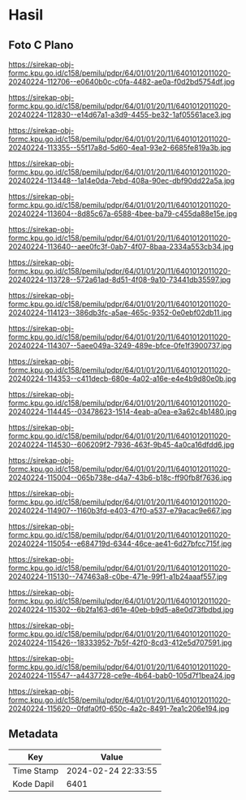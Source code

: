# Hasil

## Foto C Plano

https://sirekap-obj-formc.kpu.go.id/c158/pemilu/pdpr/64/01/01/20/11/6401012011020-20240224-112706--e0640b0c-c0fa-4482-ae0a-f0d2bd5754df.jpg

https://sirekap-obj-formc.kpu.go.id/c158/pemilu/pdpr/64/01/01/20/11/6401012011020-20240224-112830--e14d67a1-a3d9-4455-be32-1af05561ace3.jpg

https://sirekap-obj-formc.kpu.go.id/c158/pemilu/pdpr/64/01/01/20/11/6401012011020-20240224-113355--55f17a8d-5d60-4ea1-93e2-6685fe819a3b.jpg

https://sirekap-obj-formc.kpu.go.id/c158/pemilu/pdpr/64/01/01/20/11/6401012011020-20240224-113448--1a14e0da-7ebd-408a-90ec-dbf90dd22a5a.jpg

https://sirekap-obj-formc.kpu.go.id/c158/pemilu/pdpr/64/01/01/20/11/6401012011020-20240224-113604--8d85c67a-6588-4bee-ba79-c455da88e15e.jpg

https://sirekap-obj-formc.kpu.go.id/c158/pemilu/pdpr/64/01/01/20/11/6401012011020-20240224-113640--aee0fc3f-0ab7-4f07-8baa-2334a553cb34.jpg

https://sirekap-obj-formc.kpu.go.id/c158/pemilu/pdpr/64/01/01/20/11/6401012011020-20240224-113728--572a61ad-8d51-4f08-9a10-73441db35597.jpg

https://sirekap-obj-formc.kpu.go.id/c158/pemilu/pdpr/64/01/01/20/11/6401012011020-20240224-114123--386db3fc-a5ae-465c-9352-0e0ebf02db11.jpg

https://sirekap-obj-formc.kpu.go.id/c158/pemilu/pdpr/64/01/01/20/11/6401012011020-20240224-114307--5aee049a-3249-489e-bfce-0fe1f3900737.jpg

https://sirekap-obj-formc.kpu.go.id/c158/pemilu/pdpr/64/01/01/20/11/6401012011020-20240224-114353--c411decb-680e-4a02-a16e-e4e4b9d80e0b.jpg

https://sirekap-obj-formc.kpu.go.id/c158/pemilu/pdpr/64/01/01/20/11/6401012011020-20240224-114445--03478623-1514-4eab-a0ea-e3a62c4b1480.jpg

https://sirekap-obj-formc.kpu.go.id/c158/pemilu/pdpr/64/01/01/20/11/6401012011020-20240224-114530--606209f2-7936-463f-9b45-4a0ca16dfdd6.jpg

https://sirekap-obj-formc.kpu.go.id/c158/pemilu/pdpr/64/01/01/20/11/6401012011020-20240224-115004--065b738e-d4a7-43b6-b18c-ff90fb8f7636.jpg

https://sirekap-obj-formc.kpu.go.id/c158/pemilu/pdpr/64/01/01/20/11/6401012011020-20240224-114907--1160b3fd-e403-47f0-a537-e79acac9e667.jpg

https://sirekap-obj-formc.kpu.go.id/c158/pemilu/pdpr/64/01/01/20/11/6401012011020-20240224-115054--e684719d-6344-46ce-ae41-6d27bfcc715f.jpg

https://sirekap-obj-formc.kpu.go.id/c158/pemilu/pdpr/64/01/01/20/11/6401012011020-20240224-115130--747463a8-c0be-471e-99f1-a1b24aaaf557.jpg

https://sirekap-obj-formc.kpu.go.id/c158/pemilu/pdpr/64/01/01/20/11/6401012011020-20240224-115302--6b2fa163-d61e-40eb-b9d5-a8e0d73fbdbd.jpg

https://sirekap-obj-formc.kpu.go.id/c158/pemilu/pdpr/64/01/01/20/11/6401012011020-20240224-115426--18333952-7b5f-42f0-8cd3-412e5d707591.jpg

https://sirekap-obj-formc.kpu.go.id/c158/pemilu/pdpr/64/01/01/20/11/6401012011020-20240224-115547--a4437728-ce9e-4b64-bab0-105d7f1bea24.jpg

https://sirekap-obj-formc.kpu.go.id/c158/pemilu/pdpr/64/01/01/20/11/6401012011020-20240224-115620--0fdfa0f0-650c-4a2c-8491-7ea1c206e194.jpg


## Metadata

| Key        | Value               |
| ---------- | ------------------- |
| Time Stamp | 2024-02-24 22:33:55 |
| Kode Dapil | 6401                |




